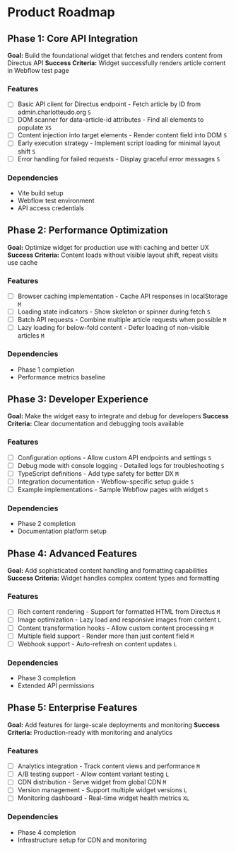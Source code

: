 # Product Roadmap

## Phase 1: Core API Integration

**Goal:** Build the foundational widget that fetches and renders content from Directus API
**Success Criteria:** Widget successfully renders article content in Webflow test page

### Features

- [ ] Basic API client for Directus endpoint - Fetch article by ID from admin.charlotteudo.org `S`
- [ ] DOM scanner for data-article-id attributes - Find all elements to populate `XS`
- [ ] Content injection into target elements - Render content field into DOM `S`
- [ ] Early execution strategy - Implement script loading for minimal layout shift `S`
- [ ] Error handling for failed requests - Display graceful error messages `S`

### Dependencies

- Vite build setup
- Webflow test environment
- API access credentials

## Phase 2: Performance Optimization

**Goal:** Optimize widget for production use with caching and better UX
**Success Criteria:** Content loads without visible layout shift, repeat visits use cache

### Features

- [ ] Browser caching implementation - Cache API responses in localStorage `M`
- [ ] Loading state indicators - Show skeleton or spinner during fetch `S`
- [ ] Batch API requests - Combine multiple article requests when possible `M`
- [ ] Lazy loading for below-fold content - Defer loading of non-visible articles `M`

### Dependencies

- Phase 1 completion
- Performance metrics baseline

## Phase 3: Developer Experience

**Goal:** Make the widget easy to integrate and debug for developers
**Success Criteria:** Clear documentation and debugging tools available

### Features

- [ ] Configuration options - Allow custom API endpoints and settings `S`
- [ ] Debug mode with console logging - Detailed logs for troubleshooting `S`
- [ ] TypeScript definitions - Add type safety for better DX `M`
- [ ] Integration documentation - Webflow-specific setup guide `S`
- [ ] Example implementations - Sample Webflow pages with widget `S`

### Dependencies

- Phase 2 completion
- Documentation platform setup

## Phase 4: Advanced Features

**Goal:** Add sophisticated content handling and formatting capabilities
**Success Criteria:** Widget handles complex content types and formatting

### Features

- [ ] Rich content rendering - Support for formatted HTML from Directus `M`
- [ ] Image optimization - Lazy load and responsive images from content `L`
- [ ] Content transformation hooks - Allow custom content processing `M`
- [ ] Multiple field support - Render more than just content field `M`
- [ ] Webhook support - Auto-refresh on content updates `L`

### Dependencies

- Phase 3 completion
- Extended API permissions

## Phase 5: Enterprise Features

**Goal:** Add features for large-scale deployments and monitoring
**Success Criteria:** Production-ready with monitoring and analytics

### Features

- [ ] Analytics integration - Track content views and performance `M`
- [ ] A/B testing support - Allow content variant testing `L`
- [ ] CDN distribution - Serve widget from global CDN `M`
- [ ] Version management - Support multiple widget versions `L`
- [ ] Monitoring dashboard - Real-time widget health metrics `XL`

### Dependencies

- Phase 4 completion
- Infrastructure setup for CDN and monitoring